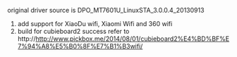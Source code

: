 original driver source is DPO_MT7601U_LinuxSTA_3.0.0.4_20130913

1. add support for XiaoDu wifi, Xiaomi Wifi and 360 wifi
2. build for cubieboard2 success
   refer to http://http://www.pickbox.me/2014/08/01/cubieboard2%E4%BD%BF%E7%94%A8%E5%B0%8F%E7%B1%B3wifi/
